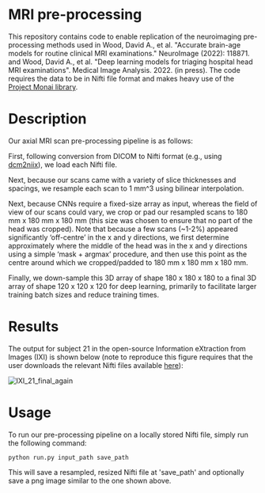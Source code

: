 # MRI pre-processing

This repository contains code to enable replication of the neuroimaging pre-processing methods used in Wood, David A., et al. "Accurate brain-age models for routine clinical MRI examinations." NeuroImage (2022): 118871. and Wood, David A., et al. "Deep learning models for triaging hospital head MRI examinations". Medical Image Analysis. 2022. (in press). The code requires the data to be in Nifti file format and makes heavy use of the [Project Monai library](https://monai.io/).

# Description

Our axial MRI scan pre-processing pipeline is as follows:

First, following conversion from DICOM to Nifti format (e.g., using [dcm2niix](https://github.com/rordenlab/dcm2niix)), we load each Nifti file.

Next, because our scans came with a variety of slice thicknesses and spacings, we resample each scan to 1 mm^3 using bilinear interpolation.

Next, because CNNs require a fixed-size array as input, whereas the field of view of our
scans could vary, we crop or pad our resampled scans to 180 mm x 180 mm x 180
mm (this size was chosen to ensure that no part of the head was cropped). Note that because a few scans (~1-2%) appeared significantly ‘off-centre’ in the x
and y directions, we first determine approximately where the middle of the head
was in the x and y directions using a simple ‘mask + argmax’ procedure, and then use this
point as the centre around which we cropped/padded to 180 mm x 180 mm x 180 mm.

Finally, we down-sample this 3D array of shape 180 x 180 x 180 to a final 3D array of
shape 120 x 120 x 120 for deep learning, primarily to facilitate larger
training batch sizes and reduce training times.

# Results

The output for subject 21 in the open-source Information eXtraction from Images (IXI) is shown below (note to reproduce this figure requires that the user downloads the 
relevant Nifti files available [here](https://brain-development.org/ixi-dataset/)):



![IXI_21_final_again](https://user-images.githubusercontent.com/67752614/150041586-393994fb-52df-4eca-9600-775809932a03.png)

# Usage

To run our pre-processing pipeline on a locally stored Nifti file, simply run the following command:

`python run.py input_path save_path`

This will save a resampled, resized Nifti file at 'save_path' and optionally save a png image similar to the one shown above.









